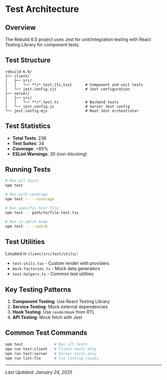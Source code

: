 # Test Architecture

## Overview

The Rebuild 6.0 project uses Jest for unit/integration testing with React Testing Library for component tests.

## Test Structure

```
rebuild-6.0/
├── client/
│   ├── src/
│   │   └── **/*.test.{ts,tsx}      # Component and unit tests
│   └── jest.config.cjs             # Jest configuration
├── server/
│   ├── src/
│   │   └── **/*.test.ts            # Backend tests
│   └── jest.config.js              # Server Jest config
└── jest.config.mjs                 # Root Jest orchestrator
```

## Test Statistics

- **Total Tests**: 238
- **Test Suites**: 34
- **Coverage**: ~85%
- **ESLint Warnings**: 30 (non-blocking)

## Running Tests

```bash
# Run all tests
npm test

# Run with coverage
npm test -- --coverage

# Run specific test file
npm test -- path/to/file.test.tsx

# Run in watch mode
npm test -- --watch
```

## Test Utilities

Located in `client/src/test/utils/`:
- `test-utils.tsx` - Custom render with providers
- `mock-factories.ts` - Mock data generators
- `test-helpers.ts` - Common test utilities

## Key Testing Patterns

1. **Component Testing**: Use React Testing Library
2. **Service Testing**: Mock external dependencies
3. **Hook Testing**: Use `renderHook` from RTL
4. **API Testing**: Mock fetch with Jest

## Common Test Commands

```bash
npm test              # Run all tests
npm run test:client   # Client tests only
npm run test:server   # Server tests only
npm run lint:fix      # Fix linting issues
```

---
*Last Updated: January 24, 2025*